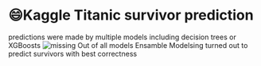 # 😄Kaggle Titanic survivor prediction

predictions were made by multiple models including decision trees or XGBoosts
<img src='image.jpg' alt='missing' />
Out of all models Ensamble Modelsing turned out to predict survivors with best correctness

